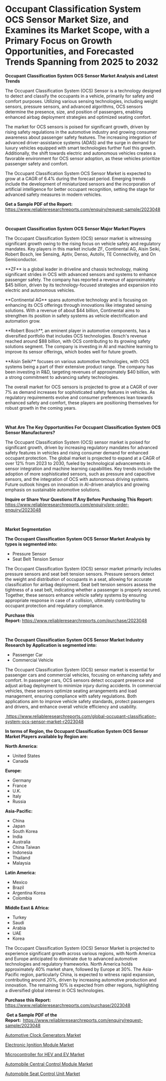 <p><h1>Occupant Classification System OCS Sensor Market Size, and Examines its Market Scope, with a Primary Focus on Growth Opportunities, and Forecasted Trends Spanning from 2025 to 2032</h1></p><p><strong>Occupant Classification System OCS Sensor Market Analysis and Latest Trends</strong></p>
<p><p>The Occupant Classification System (OCS) Sensor is a technology designed to detect and classify the occupants in a vehicle, primarily for safety and comfort purposes. Utilizing various sensing technologies, including weight sensors, pressure sensors, and advanced algorithms, OCS sensors determine the presence, size, and position of passengers, enabling enhanced airbag deployment strategies and optimized seating comfort.</p><p>The market for OCS sensors is poised for significant growth, driven by rising safety regulations in the automotive industry and growing consumer awareness about passenger safety features. The increasing integration of advanced driver-assistance systems (ADAS) and the surge in demand for luxury vehicles equipped with smart technologies further fuel this growth. Additionally, the shift towards electric and autonomous vehicles creates a favorable environment for OCS sensor adoption, as these vehicles prioritize passenger safety and comfort.</p><p>The Occupant Classification System OCS Sensor Market is expected to grow at a CAGR of 6.4% during the forecast period. Emerging trends include the development of miniaturized sensors and the incorporation of artificial intelligence for better occupant recognition, setting the stage for advanced safety measures in modern vehicles.</p></p>
<p><strong>Get a Sample PDF of the Report:&nbsp;</strong> <a href="https://www.reliableresearchreports.com/enquiry/request-sample/2023048?utm_campaign=34&utm_medium=2&utm_source=Github&utm_content=ia&utm_term=29032025&utm_id=occupant-classification-system-ocs-sensor">https://www.reliableresearchreports.com/enquiry/request-sample/2023048</a></p>
<p>&nbsp;</p>
<p><strong>Occupant Classification System OCS Sensor Major Market Players</strong></p>
<p><p>The Occupant Classification System (OCS) sensor market is witnessing significant growth owing to the rising focus on vehicle safety and regulatory mandates. Key players in this market include ZF, Continental AG, Aisin Seiki, Robert Bosch, Iee Sensing, Aptiv, Denso, Autoliv, TE Connectivity, and On Semiconductor.</p><p>**ZF** is a global leader in driveline and chassis technology, making significant strides in OCS with advanced sensors and systems to enhance passenger safety. The company has reported a revenue of approximately $45 billion, driven by its technology-focused strategies and expansion into electric and autonomous vehicles.</p><p>**Continental AG** spans automotive technology and is focusing on enhancing its OCS offerings through innovations like integrated sensing solutions. With a revenue of about $44 billion, Continental aims to strengthen its position in safety systems as vehicle electrification and automation grow.</p><p>**Robert Bosch**, an eminent player in automotive components, has a diversified portfolio that includes OCS technologies. Bosch's revenue reached around $88 billion, with OCS contributing to its growing safety solutions segment. The company is investing in AI and machine learning to improve its sensor offerings, which bodes well for future growth.</p><p>**Aisin Seiki** focuses on various automotive technologies, with OCS systems being a part of their extensive product range. The company has been investing in R&D, targeting revenues of approximately $40 billion, with a strong commitment to advancing safety technologies.</p><p>The overall market for OCS sensors is projected to grow at a CAGR of over 7% as demand increases for sophisticated safety features in vehicles. As regulatory requirements evolve and consumer preferences lean towards enhanced safety and comfort, these players are positioning themselves for robust growth in the coming years.</p></p>
<p>&nbsp;</p>
<p><strong>What Are The Key Opportunities For Occupant Classification System OCS Sensor Manufacturers?</strong></p>
<p><p>The Occupant Classification System (OCS) sensor market is poised for significant growth, driven by increasing regulatory mandates for advanced safety features in vehicles and rising consumer demand for enhanced occupant protection. The global market is projected to expand at a CAGR of over 12% from 2023 to 2030, fueled by technological advancements in sensor integration and machine learning capabilities. Key trends include the adoption of more sophisticated sensors, such as pressure and capacitive sensors, and the integration of OCS with autonomous driving systems. Future outlook hinges on innovation in AI-driven analytics and growing emphasis on sustainable automotive solutions.</p></p>
<p><strong>Inquire or Share Your Questions If Any Before Purchasing This Report:</strong> <a href="https://www.reliableresearchreports.com/enquiry/pre-order-enquiry/2023048?utm_campaign=34&utm_medium=2&utm_source=Github&utm_content=ia&utm_term=29032025&utm_id=occupant-classification-system-ocs-sensor">https://www.reliableresearchreports.com/enquiry/pre-order-enquiry/2023048</a></p>
<p>&nbsp;</p>
<p><strong>Market Segmentation</strong></p>
<p><strong>The Occupant Classification System OCS Sensor Market Analysis by types is segmented into:</strong></p>
<p><ul><li>Pressure Sensor</li><li>Seat Belt Tension Sensor</li></ul></p>
<p><p>The Occupant Classification System (OCS) sensor market primarily includes pressure sensors and seat belt tension sensors. Pressure sensors detect the weight and distribution of occupants in a seat, allowing for accurate classification for airbag deployment. Seat belt tension sensors assess the tightness of a seat belt, indicating whether a passenger is properly secured. Together, these sensors enhance vehicle safety systems by ensuring appropriate response in case of a collision, ultimately contributing to occupant protection and regulatory compliance.</p></p>
<p><strong>Purchase this Report:&nbsp;</strong><a href="https://www.reliableresearchreports.com/purchase/2023048?utm_campaign=34&utm_medium=2&utm_source=Github&utm_content=ia&utm_term=29032025&utm_id=occupant-classification-system-ocs-sensor">https://www.reliableresearchreports.com/purchase/2023048</a></p>
<p>&nbsp;</p>
<p><strong>The Occupant Classification System OCS Sensor Market Industry Research by Application is segmented into:</strong></p>
<p><ul><li>Passenger Car</li><li>Commercial Vehicle</li></ul></p>
<p><p>The Occupant Classification System (OCS) sensor market is essential for passenger cars and commercial vehicles, focusing on enhancing safety and comfort. In passenger cars, OCS sensors detect occupant presence and adjust airbag deployment to minimize injury during accidents. In commercial vehicles, these sensors optimize seating arrangements and load management, ensuring compliance with safety regulations. Both applications aim to improve vehicle safety standards, protect passengers and drivers, and enhance overall vehicle efficiency and usability.</p></p>
<p><a href="https://www.reliableresearchreports.com/global-occupant-classification-system-ocs-sensor-market-r2023048?utm_campaign=34&utm_medium=2&utm_source=Github&utm_content=ia&utm_term=29032025&utm_id=occupant-classification-system-ocs-sensor">&nbsp;https://www.reliableresearchreports.com/global-occupant-classification-system-ocs-sensor-market-r2023048</a></p>
<p><strong>In terms of Region, the Occupant Classification System OCS Sensor Market Players available by Region are:</strong></p>
<p>
    <p> <strong> North America: </strong>
        <ul>
            <li>United States</li>
            <li>Canada</li>
        </ul>
        </p> 
    <p> <strong> Europe: </strong>
        <ul>
            <li>Germany</li>
            <li>France</li>
            <li>U.K.</li>
            <li>Italy</li>
            <li>Russia</li>
        </ul>
        </p> 
    <p> <strong> Asia-Pacific: </strong>
        <ul>
            <li>China</li>
            <li>Japan</li>
            <li>South Korea</li>
            <li>India</li>
            <li>Australia</li>
            <li>China Taiwan</li>
            <li>Indonesia</li>
            <li>Thailand</li>
            <li>Malaysia</li>
        </ul>
        </p> 
    <p> <strong> Latin America: </strong>
        <ul>
            <li>Mexico</li>
            <li>Brazil</li>
            <li>Argentina Korea</li>
            <li>Colombia</li>
        </ul>
        </p> 
    <p> <strong> Middle East & Africa: </strong>
        <ul>
            <li>Turkey</li>
            <li>Saudi</li>
            <li>Arabia</li>
            <li>UAE</li>
            <li>Korea</li>
        </ul>
    </p>
    </p>
<p><p>The Occupant Classification System (OCS) Sensor Market is projected to experience significant growth across various regions, with North America and Europe anticipated to dominate due to advanced automotive technologies and regulatory frameworks. North America holds approximately 40% market share, followed by Europe at 30%. The Asia-Pacific region, particularly China, is expected to witness rapid expansion, contributing around 20%, driven by increasing automotive production and innovation. The remaining 10% is expected from other regions, highlighting a diversified global interest in OCS technologies.</p></p>
<p><strong>Purchase this Report: </strong><a href="https://www.reliableresearchreports.com/purchase/2023048?utm_campaign=34&utm_medium=2&utm_source=Github&utm_content=ia&utm_term=29032025&utm_id=occupant-classification-system-ocs-sensor">https://www.reliableresearchreports.com/purchase/2023048</a></p>
<p>&nbsp;<strong>Get a Sample PDF of the Report:&nbsp;&nbsp;</strong><a href="https://www.reliableresearchreports.com/enquiry/request-sample/2023048?utm_campaign=34&utm_medium=2&utm_source=Github&utm_content=ia&utm_term=29032025&utm_id=occupant-classification-system-ocs-sensor">https://www.reliableresearchreports.com/enquiry/request-sample/2023048</a></p>
<p><strong></strong></p>
<p><p><a href="https://github.com/welfmimon/Market-Research-Report-List-1/blob/main/automotive-clock-generators-market.md?utm_campaign=34&utm_medium=2&utm_source=Github&utm_content=ia&utm_term=29032025&utm_id=occupant-classification-system-ocs-sensor">Automotive Clock Generators Market</a></p><p><a href="https://github.com/shefikagbons/Market-Research-Report-List-1/blob/main/electronic-ignition-module-market.md?utm_campaign=34&utm_medium=2&utm_source=Github&utm_content=ia&utm_term=29032025&utm_id=occupant-classification-system-ocs-sensor">Electronic Ignition Module Market</a></p><p><a href="https://github.com/khifzaba/Market-Research-Report-List-1/blob/main/microcontroller-for-hev-and-ev-market.md?utm_campaign=34&utm_medium=2&utm_source=Github&utm_content=ia&utm_term=29032025&utm_id=occupant-classification-system-ocs-sensor">Microcontroller for HEV and EV Market</a></p><p><a href="https://github.com/ioniafidian4/Market-Research-Report-List-1/blob/main/automobile-central-control-module-market.md?utm_campaign=34&utm_medium=2&utm_source=Github&utm_content=ia&utm_term=29032025&utm_id=occupant-classification-system-ocs-sensor">Automobile Central Control Module Market</a></p><p><a href="https://github.com/nkomdaumis16/Market-Research-Report-List-1/blob/main/automobile-seat-control-unit-market.md?utm_campaign=34&utm_medium=2&utm_source=Github&utm_content=ia&utm_term=29032025&utm_id=occupant-classification-system-ocs-sensor">Automobile Seat Control Unit Market</a></p></p>